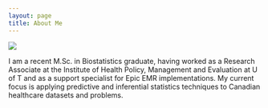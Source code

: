 ```yaml
---
layout: page
title: About Me
---
```


![](/hana-dampf.github.io/public/66894592_10217009744329366_1481488280867307520_n.jpg)

I am a recent M.Sc. in Biostatistics graduate, having worked as a Research Associate at the Institute of Health Policy, Management and Evaluation at U of T and as a support specialist for Epic EMR implementations. My current focus is applying predictive and inferential statistics techniques to Canadian healthcare datasets and problems.
